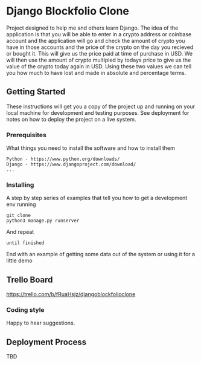 # Django Blockfolio Clone

Project designed to help me and others learn Django. The idea of the application is that you will be able to enter in a crypto address or coinbase account and the application will go and check the amount of crypto you have in those accounts and the price of the crypto on the day you recieved or bought it. This will give us the price paid at time of purchase in USD. We will then use the amount of crypto multipled by todays price to give us the value of the crypto today again in USD. Using these two values we can tell you how much to have lost and made in absolute and percentage terms. 

## Getting Started

These instructions will get you a copy of the project up and running on your local machine for development and testing purposes. See deployment for notes on how to deploy the project on a live system.

### Prerequisites

What things you need to install the software and how to install them

```
Python - https://www.python.org/downloads/
Django - https://www.djangoproject.com/download/
...
```

### Installing

A step by step series of examples that tell you how to get a development env running


```
git clone
python3 manage.py runserver
```

And repeat

```
until finished
```

End with an example of getting some data out of the system or using it for a little demo

## Trello Board

https://trello.com/b/fRuaHsjz/djangoblockfolioclone

### Coding style

Happy to hear suggestions.

## Deployment Process

TBD

